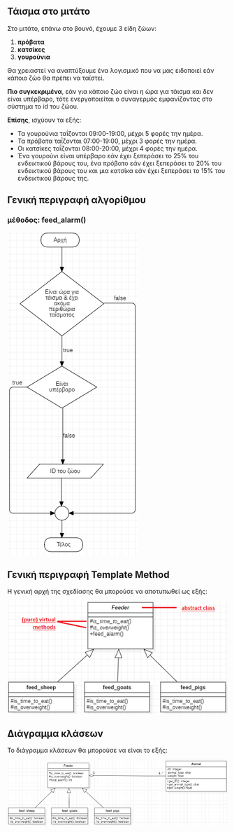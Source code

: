 ## Τάισμα στο μιτάτο

Στο μιτάτο, επάνω στο βουνό, έχουμε 3 είδη ζώων:
1. **πρόβατα**
2. **κατσίκες**
3. **γουρούνια**

Θα χρειαστεί να αναπτύξουμε ένα λογισμικό που να μας ειδοποιεί εάν κάποιο ζώο θα πρέπει να ταϊστεί.

**Πιο συγκεκριμένα**, εάν για κάποιο ζώο είναι η ώρα για τάισμα και δεν είναι υπέρβαρο, τότε ενεργοποιείται ο συναγερμός εμφανίζοντας στο σύστημα το id του ζώου.

**Επίσης**, ισχύουν τα εξής:
- Τα γουρούνια ταΐζονται 09:00-19:00, μέχρι 5 φορές την ημέρα.
- Τα πρόβατα ταΐζονται 07:00-19:00, μέχρι 3 φορές την ημέρα.
- Οι κατσίκες ταΐζονται 08:00-20:00, μέχρι 4 φορές την ημέρα.
- Ένα γουρούνι είναι υπέρβαρο εάν έχει ξεπεράσει το 25% του ενδεικτικού βάρους του, ένα πρόβατο εάν έχει ξεπεράσει το 20% του ενδεικτικού βάρους του και μια κατσίκα εάν έχει ξεπεράσει το 15% του ενδεικτικού βάρους της.

## Γενική περιγραφή αλγορίθμου
### μέθοδος: feed_alarm()
![Διάγραμμα ροής (flowchart)](../img/mitatoFlowchart3.png)

## Γενική περιγραφή Template Method
Η γενική αρχή της σχεδίασης θα μπορούσε να αποτυπωθεί ως εξής:

![Διάγραμμα κλάσεων](../img/mitatoTemplateMethod_1.png)

## Διάγραμμα κλάσεων
Το διάγραμμα κλάσεων θα μπορούσε να είναι το εξής:

![Διάγραμμα κλάσεων (εκτεταμένο)](../img/mitatoTemplateMethod_extended.png)

